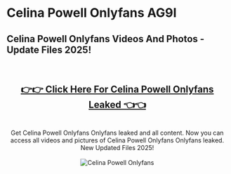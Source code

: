 # Celina Powell Onlyfans AG9I

<h2>Celina Powell Onlyfans Videos And Photos - Update Files 2025!</h2>
<br>
<div align="center">
<h2><a href="https://213.232.235.80/live/video.php?q=celina-powell-onlyfans" rel="nofollow">👉👉 Click Here For Celina Powell Onlyfans Leaked 👈👈</a></h2>

<br>
Get Celina Powell Onlyfans Onlyfans leaked and all content. Now you can access all videos and pictures of Celina Powell Onlyfans Onlyfans leaked. New Updated Files 2025!
<br>
<br>
<a href="https://213.232.235.80/live/video.php?q=celina-powell-onlyfans" rel="nofollow" data-target="animated-image.originalLink"><img src="https://i.imgur.com/dJHk4Zq.gif" alt="Celina Powell Onlyfans" style="max-width: 100%; display: inline-block;" data-target="animated-image.originalImage"></a>
</div>
<br>